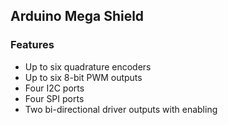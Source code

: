 ## Arduino Mega Shield 

### Features
- Up to six quadrature encoders
- Up to six 8-bit PWM outputs
- Four I2C ports
- Four SPI ports
- Two bi-directional driver outputs with enabling
